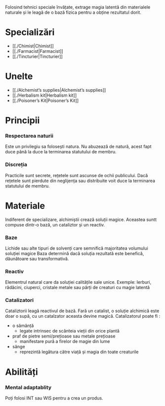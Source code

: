Folosind tehnici speciale învățate, extrage magia latentă din materialele naturale și le leagă de o bază fizica pentru a obține rezultatul dorit. 

# Specializări
- [[./Chimist|Chimist]]
- [[./Farmacist|Farmacist]]
- [[./Tincturier|Tincturier]]


# Unelte
- [[./Alchemist’s supplies|Alchemist’s supplies]]
- [[./Herbalism kit|Herbalism kit]]
- [[./Poisoner’s Kit|Poisoner’s Kit]]

# Principii

### Respectarea naturii
Este un privilegiu sa folosești natura. Nu abuzează de natură, acest fapt duce până la duce la terminarea statutului de membru.
### Discreția
Practicile sunt secrete, rețetele sunt ascunse de ochii publicului. Dacă rețetele sunt pierdute din neglijența sau distribuite voit duce la terminarea statutului de membru.


# Materiale
Indiferent de specializare, alchimiștii crează soluții  magice. Aceastea suntt compuse dintr-o bază, un cataliztor și un reactiv.

### Baze
Lichide sau alte tipuri de solvenți care semnifică majoritatea volumului soluției magice
Baza determină dacă soluția rezultată este benefică, dăunătoare sau transformativă.

### Reactiv
Elementrul natural care da soluției calitățile sale unice.
Exemple: Ierburi, rădăcini, ciuperci, cristale metale sau părți de creaturi cu magie latentă

### Catalizatori
Cataliztorii leagă reactivul de bază. Fară un catalist, o soluție alchimică este doar o supă, cu un catalzator aceasta devine magică.
Catalizatorul poate fi : 
- o sămânță
	- legate intrinsec de scânteia vieții din orice plantă
- praf de pietre semi/prețioase sau metale prețioase
	- manifestare pură a firelor de magie din lume
- sânge
	- reprezintă legătura către viață și magia din toate creaturile 

# Abilități 
### Mental adaptablity
Poți folosi INT sau WIS pentru a crea un produs.
